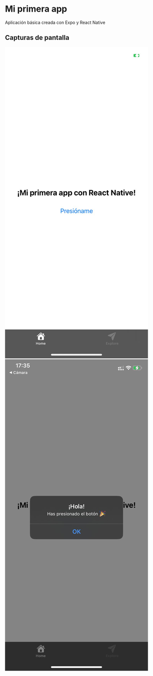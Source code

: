 # Mi primera app
Aplicación básica creada con Expo y React Native

## Capturas de pantalla
![Pantalla principal](img/img1.jpeg)
![Botón presionado](img/img2.jpeg)
